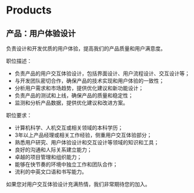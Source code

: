 # Products

## 产品：用户体验设计

负责设计和开发优质的用户体验，提高我们的产品质量和用户满意度。

职位描述：

* 负责产品的用户交互体验设计，包括界面设计、用户流程设计、交互设计等；
* 与开发团队密切合作，确保产品的技术实现和用户体验的一致性；
* 分析用户需求和市场趋势，提供优化建议和新功能设计；
* 负责产品的测试和上线，确保产品的质量和稳定性；
* 监测和分析产品数据，提供优化建议和改进方案。

职位要求：

* 计算机科学、人机交互或相关领域的本科学历；
* 3年以上产品经理或相关工作经验，侧重用户交互体验部分；
* 熟悉用户研究、用户体验设计和交互设计等领域的知识和工具；
* 良好的沟通和人际关系建立能力；
* 卓越的项目管理和组织能力；
* 能够在快节奏的环境中独立工作和团队合作；
* 流利的中英文口语和书写能力。

如果您对用户交互体验设计充满热情，我们非常期待您的加入。
